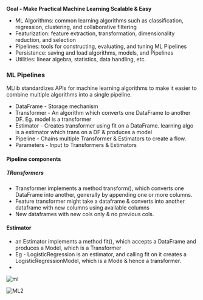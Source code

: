 **Goal - Make Practical Machine Learning Scalable & Easy**

* ML Algorithms: common learning algorithms such as classification, regression, clustering, and collaborative filtering
* Featurization: feature extraction, transformation, dimensionality reduction, and selection
* Pipelines: tools for constructing, evaluating, and tuning ML Pipelines
* Persistence: saving and load algorithms, models, and Pipelines
* Utilities: linear algebra, statistics, data handling, etc.

### ML Pipelines
MLlib standardizes APIs for machine learning algorithms to make it easier to combine multiple algorithms into a single pipeline.
* DataFrame - Storage mechanism
* Transformer - An algorithm which converts one DataFrame to another DF. Eg. model is a transformer
* Estimator - Creates transformer using fit on a DataFrame. learning algo is a estimator which trans on a DF & produces a model
* Pipeline - Chains multiple Transformer & Estimators to create a flow.
* Parameters - Input to Transformers & Estimators

#### Pipeline components
##### TRansformers
* Transformer implements a method transform(), which converts one DataFrame into another, generally by appending one or more columns. 
* Feature transformer might take a dataframe & converts into another dataframe with new columns using available columns
* New dataframes with new cols only & no previous cols.

#### Estimator
* an Estimator implements a method fit(), which accepts a DataFrame and produces a Model, which is a Transformer
* Eg - LogisticRegression is an estimator, and calling fit on it creates a LogisticRegressionModel, which is a Mode & hence a transformer.
*
![ml](http://spark.apache.org/docs/latest/img/ml-Pipeline.png)


![ML2](http://spark.apache.org/docs/latest/img/ml-PipelineModel.png)